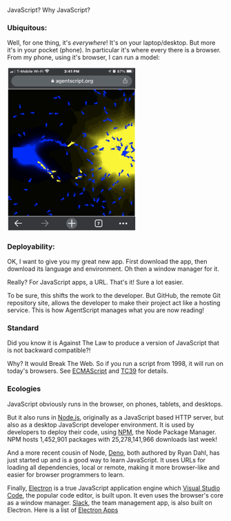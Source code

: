 JavaScript? Why JavaScript?

### Ubiquitous:
Well, for one thing, it's *everywhere*! It's on your laptop/desktop. But more it's in your pocket (phone). In particular it's where every there is a browser. From my phone, using it's browser, I can run a model:

<img src="./data/ants.jpg" width="300" />


### Deployability:
OK, I want to give you my great new app. First download the app, then download its language and environment. Oh then a window manager for it.

Really? For JavaScript apps, a URL. That's it! Sure a lot easier.

To be sure, this shifts the work to the developer. But GitHub, the remote Git repository site, allows the developer to make their project act like a hosting service. This is how AgentScript manages what you are now reading!

### Standard
Did you know it is Against The Law to produce a version of JavaScript that is not backward compatible?!

Why? It would Break The Web. So if you run a script from 1998, it will run on today's browsers. See [ECMAScript](https://en.wikipedia.org/wiki/ECMAScript) and [TC39](https://tc39.es/) for details.

### Ecologies
JavaScript obviously runs in the browser, on phones, tablets, and desktops.

But it also runs in [Node.js](https://nodejs.org/en/), originally as a JavaScript based HTTP server, but also as a desktop JavaScript developer environment. It is used by developers to deploy their code, using [NPM](https://www.npmjs.com/), the Node Package Manager. NPM hosts 1,452,901 packages with 25,278,141,966 downloads last week!

And a more recent cousin of Node, [Deno](https://deno.land/), both authored by Ryan Dahl, has just started up and is a good way to learn JavaScript. It uses URLs for loading all dependencies, local or remote, making it more browser-like and easier for browser programmers to learn.

Finally, [Electron](https://www.electronjs.org/) is a true JavaScript application engine which [Visual Studio Code](https://code.visualstudio.com/), the popular code editor, is built upon. It even uses the browser's core as a window manager. [Slack](https://slack.com/), the team management app, is also built on Electron. Here is a list of [Electron Apps](https://www.electronjs.org/apps)

